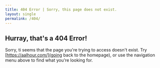 ```yaml
---
title: 404 Error | Sorry, this page does not exist.
layout: single
permalink: /404/
---
```


## Hurray, that's a 404 Error!

Sorry, ti seems that the page you're trying to access doesn't exist. Try [https://aalhour.com/](going back to the homepage), or use the navigation menu above to find what you're looking for.
